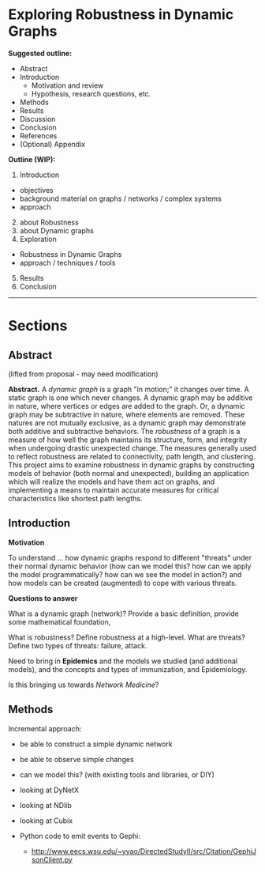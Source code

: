 # Exploring Robustness in Dynamic Graphs

**Suggested outline:**
- Abstract
- Introduction
  - Motivation and review
  - Hypothesis, research questions, etc.
- Methods
- Results
- Discussion
- Conclusion
- References
- (Optional) Appendix

**Outline (WIP):**
1. Introduction
  - objectives
  - background material on graphs / networks / complex systems
  - approach
2. about Robustness
3. about Dynamic graphs
4. Exploration
  - Robustness in Dynamic Graphs
  - approach / techniques / tools
5. Results
6. Conclusion

-----

# Sections

## Abstract
(lifted from proposal - may need modification)

**Abstract.** A *dynamic graph* is a graph "in motion;" it changes over time. A static graph is one which never changes. A dynamic graph may be additive in nature, where vertices or edges are added to the graph. Or, a dynamic graph may be subtractive in nature, where elements are removed. These natures are not mutually exclusive, as a dynamic graph may demonstrate both additive and subtractive behaviors. The *robustness* of a graph is a measure of how well the graph maintains its structure, form, and integrity when undergoing drastic unexpected change. The measures generally used to reflect robustness are related to connectivity, path length, and clustering. This project aims to examine robustness in dynamic graphs by constructing models of behavior (both normal and unexpected), building an application which will realize the models and have them act on graphs, and implementing a means to maintain accurate measures for critical characteristics like shortest path lengths.


## Introduction

**Motivation**

To understand ... how dynamic graphs respond to different "threats" under their normal dynamic behavior (how can we model this? how can we apply the model programmatically? how can we see the model in action?) and how models can be created (augmented) to cope with various threats.


**Questions to answer**

What is a dynamic graph (network)? Provide a basic definition, provide some mathematical foundation,

What is robustness? Define robustness at a high-level. What are threats? Define two types of threats: failure, attack.

Need to bring in **Epidemics** and the models we studied (and additional models), and the concepts and types of immunization, and Epidemiology.

Is this bringing us towards *Network Medicine*?

## Methods

Incremental approach:
- be able to construct a simple dynamic network
- be able to observe simple changes
- can we model this? (with existing tools and libraries, or DIY)

- looking at DyNetX
- looking at NDlib
- looking at Cubix

- Python code to emit events to Gephi:
  - http://www.eecs.wsu.edu/~yyao/DirectedStudyII/src/Citation/GephiJsonClient.py
